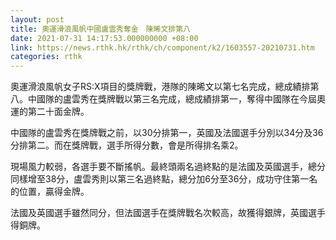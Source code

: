 ```yaml
---
layout: post
title: 奧運滑浪風帆中國盧雲秀奪金　陳晞文排第八
date: 2021-07-31 14:17:53.000000000 +08:00
link: https://news.rthk.hk/rthk/ch/component/k2/1603557-20210731.htm
categories: rthk
---
```


奧運滑浪風帆女子RS:X項目的獎牌戰，港隊的陳晞文以第七名完成，總成績排第八。中國隊的盧雲秀在獎牌戰以第三名完成，總成績排第一，奪得中國隊在今屆奧運的第二十面金牌。

中國隊的盧雲秀在獎牌戰之前，以30分排第一，英國及法國選手分別以34分及36分排第二。而在獎牌戰，選手所得分數，會是所得排名乘2。

現場風力較弱，各選手要不斷搖帆。最終頭兩名過終點的是法國及英國選手，總分同樣增至38分，盧雲秀則以第三名過終點，總分加6分至36分，成功守住第一名的位置，贏得金牌。

法國及英國選手雖然同分，但法國選手在獎牌戰名次較高，故獲得銀牌，英國選手得銅牌。
